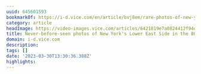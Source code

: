```yaml
---
uuid: 645601593
bookmarkOf: https://i-d.vice.com/en/article/bvj8em/rare-photos-of-new-yorks-puerto-rican-community-in-the-80s?utm_source=substack&utm_medium=email
category: article
headImage: https://video-images.vice.com/articles/6421819e7a0824412f94e8f4/social_lede/1679997010476-puerto-rico-new-york.jpeg?image-resize-opts=Y3JvcD0wLjk5OTk0NzIxNTYyNDE3NTF4dzoxeGg7Y2VudGVyLGNlbnRlciZyZXNpemU9MTIwMDoqJnJlc2l6ZT0xMjAwOio
title: Never-before-seen photos of New York's Lower East Side in the 80s
domain: i-d.vice.com
description: 
tags: []
date: '2023-03-30T13:30:36.388Z'
highlights: 
---
```



